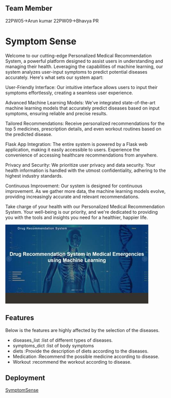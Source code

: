 ## Team Member
22PW05->Arun kumar
22PW09->Bhavya PR


# Symptom Sense



Welcome to our cutting-edge Personalized Medical Recommendation System, a powerful platform designed to assist users in understanding and managing their health. Leveraging the capabilities of machine learning, our system analyzes user-input symptoms to predict potential diseases accurately. Here's what sets our system apart:

User-Friendly Interface: Our intuitive interface allows users to input their symptoms effortlessly, creating a seamless user experience.

Advanced Machine Learning Models: We've integrated state-of-the-art machine learning models that accurately predict diseases based on input symptoms, ensuring reliable and precise results.

Tailored Recommendations: Receive personalized recommendations for the top 5 medicines, prescription details, and even workout routines based on the predicted disease.

Flask App Integration: The entire system is powered by a Flask web application, making it easily accessible to users. Experience the convenience of accessing healthcare recommendations from anywhere.

Privacy and Security: We prioritize user privacy and data security. Your health information is handled with the utmost confidentiality, adhering to the highest industry standards.

Continuous Improvement: Our system is designed for continuous improvement. As we gather more data, the machine learning models evolve, providing increasingly accurate and relevant recommendations.

Take charge of your health with our Personalized Medical Recommendation System. Your well-being is our priority, and we're dedicated to providing you with the tools and insights you need for a healthier, happier life.

 ![recomendation_pic](Medical_recomendation.jpg)

## Features
Below is the features are highly affected by the selection of the diseases.

- diseases_list		:list of different types of diseases.
- symptoms_dict		:list of body symptoms
- diets		       	:Provide the description of diets according to the diseases.
- Medication			:Recommend the possible medicine according to disease.
- Workout		       :recommend the workout according to disease.


## Deployment

[SymptomSense](https://symptomsense.onrender.com/)



